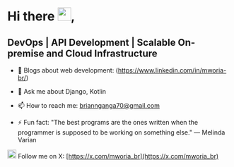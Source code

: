 # Hi there <img src="https://raw.githubusercontent.com/MartinHeinz/MartinHeinz/master/wave.gif" width="30px">,

## DevOps | API Development | Scalable On-premise and Cloud Infrastructure
<!--
**mworia-Br/mworia-Br** is a ✨ _special_ ✨ repository because its `README.md` (this file) appears on your GitHub profile.

Here are some ideas to get you started:
-->

- 📝 Blogs about web development: (https://www.linkedin.com/in/mworia-br/)
- 💬 Ask me about Django, Kotlin
- 📫 How to reach me: briannganga70@gmail.com
  
- ⚡ Fun fact: "The best programs are the ones written when the programmer is supposed to be working on something else." — Melinda Varian

<img src="https://img.icons8.com/color/2x/twitter--v2.gif" width="20px"> Follow me on X: [https://x.com/mworia_br](https://x.com/mworia_br)
